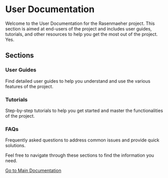 # User Documentation

Welcome to the User Documentation for the Rasenmaeher project. This section is aimed at end-users of the project and includes user guides, tutorials, and other resources to help you get the most out of the project. Yes.

## Sections

### User Guides

Find detailed user guides to help you understand and use the various features of the project.

### Tutorials

Step-by-step tutorials to help you get started and master the functionalities of the project.

### FAQs

Frequently asked questions to address common issues and provide quick solutions.

Feel free to navigate through these sections to find the information you need.

[Go to Main Documentation](../index.md)